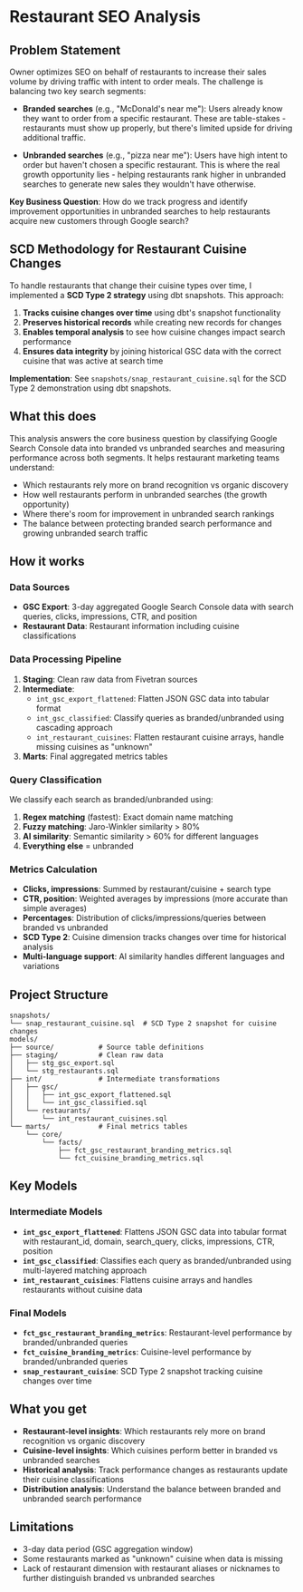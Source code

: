 # Restaurant SEO Analysis

## Problem Statement
Owner optimizes SEO on behalf of restaurants to increase their sales volume by driving traffic with intent to order meals. The challenge is balancing two key search segments:

- **Branded searches** (e.g., "McDonald's near me"): Users already know they want to order from a specific restaurant. These are table-stakes - restaurants must show up properly, but there's limited upside for driving additional traffic.

- **Unbranded searches** (e.g., "pizza near me"): Users have high intent to order but haven't chosen a specific restaurant. This is where the real growth opportunity lies - helping restaurants rank higher in unbranded searches to generate new sales they wouldn't have otherwise.

**Key Business Question**: How do we track progress and identify improvement opportunities in unbranded searches to help restaurants acquire new customers through Google search?

## SCD Methodology for Restaurant Cuisine Changes

To handle restaurants that change their cuisine types over time, I implemented a **SCD Type 2 strategy** using dbt snapshots. This approach:

1. **Tracks cuisine changes over time** using dbt's snapshot functionality
2. **Preserves historical records** while creating new records for changes
3. **Enables temporal analysis** to see how cuisine changes impact search performance
4. **Ensures data integrity** by joining historical GSC data with the correct cuisine that was active at search time

**Implementation**: See `snapshots/snap_restaurant_cuisine.sql` for the SCD Type 2 demonstration using dbt snapshots.

## What this does
This analysis answers the core business question by classifying Google Search Console data into branded vs unbranded searches and measuring performance across both segments. It helps restaurant marketing teams understand:
- Which restaurants rely more on brand recognition vs organic discovery
- How well restaurants perform in unbranded searches (the growth opportunity)
- Where there's room for improvement in unbranded search rankings
- The balance between protecting branded search performance and growing unbranded search traffic

## How it works

### Data Sources
- **GSC Export**: 3-day aggregated Google Search Console data with search queries, clicks, impressions, CTR, and position
- **Restaurant Data**: Restaurant information including cuisine classifications

### Data Processing Pipeline
1. **Staging**: Clean raw data from Fivetran sources
2. **Intermediate**: 
   - `int_gsc_export_flattened`: Flatten JSON GSC data into tabular format
   - `int_gsc_classified`: Classify queries as branded/unbranded using cascading approach
   - `int_restaurant_cuisines`: Flatten restaurant cuisine arrays, handle missing cuisines as "unknown"
3. **Marts**: Final aggregated metrics tables

### Query Classification
We classify each search as branded/unbranded using:
1. **Regex matching** (fastest): Exact domain name matching
2. **Fuzzy matching**: Jaro-Winkler similarity > 80%
3. **AI similarity**: Semantic similarity > 60% for different languages
4. **Everything else** = unbranded

### Metrics Calculation
- **Clicks, impressions**: Summed by restaurant/cuisine + search type
- **CTR, position**: Weighted averages by impressions (more accurate than simple averages)
- **Percentages**: Distribution of clicks/impressions/queries between branded vs unbranded
- **SCD Type 2**: Cuisine dimension tracks changes over time for historical analysis
- **Multi-language support**: AI similarity handles different languages and variations

## Project Structure
```
snapshots/
└── snap_restaurant_cuisine.sql  # SCD Type 2 snapshot for cuisine changes
models/
├── source/           # Source table definitions
├── staging/          # Clean raw data
│   ├── stg_gsc_export.sql
│   └── stg_restaurants.sql
├── int/              # Intermediate transformations
│   ├── gsc/
│   │   ├── int_gsc_export_flattened.sql
│   │   └── int_gsc_classified.sql
│   └── restaurants/
│       └── int_restaurant_cuisines.sql
└── marts/            # Final metrics tables
    └── core/
        └── facts/
            ├── fct_gsc_restaurant_branding_metrics.sql
            └── fct_cuisine_branding_metrics.sql
```

## Key Models

### Intermediate Models
- **`int_gsc_export_flattened`**: Flattens JSON GSC data into tabular format with restaurant_id, domain, search_query, clicks, impressions, CTR, position
- **`int_gsc_classified`**: Classifies each query as branded/unbranded using multi-layered matching approach
- **`int_restaurant_cuisines`**: Flattens cuisine arrays and handles restaurants without cuisine data

### Final Models
- **`fct_gsc_restaurant_branding_metrics`**: Restaurant-level performance by branded/unbranded queries
- **`fct_cuisine_branding_metrics`**: Cuisine-level performance by branded/unbranded queries
- **`snap_restaurant_cuisine`**: SCD Type 2 snapshot tracking cuisine changes over time

## What you get
- **Restaurant-level insights**: Which restaurants rely more on brand recognition vs organic discovery
- **Cuisine-level insights**: Which cuisines perform better in branded vs unbranded searches
- **Historical analysis**: Track performance changes as restaurants update their cuisine classifications
- **Distribution analysis**: Understand the balance between branded and unbranded search performance

## Limitations
- 3-day data period (GSC aggregation window)
- Some restaurants marked as "unknown" cuisine when data is missing
- Lack of restaurant dimension with restaurant aliases or nicknames to further distinguish branded vs unbranded searches